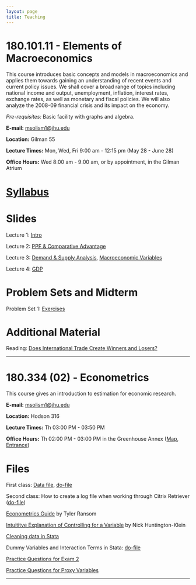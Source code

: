 ```yaml
---
layout: page
title: Teaching
---
```


# 180.101.11 - Elements of Macroeconomics

This course introduces basic concepts and models in macroeconomics and applies them towards gaining an understanding of 
recent events and current policy issues. We shall cover a broad range of topics including national income and output, 
unemployment, inflation, interest rates, exchange rates, as well as monetary and fiscal policies. We will also analyze the 2008-09 financial crisis and its impact on the economy. 

*Pre-requisites:* Basic facility with graphs and algebra. 

**E-mail:** <msolism1@jhu.edu>

**Location:** Gilman 55

**Lecture Times:** Mon, Wed, Fri    9:00 am - 12:15 pm     (May 28 - June 28)

**Office Hours:** Wed 8:00 am - 9:00 am, or by appointment, in the Gilman Atrium

# [Syllabus](/files/teaching/macro/Syllabus101.pdf)

# Slides

Lecture 1: [Intro](/files/teaching/macro/Slides101_01.pdf)

Lecture 2: [PPF & Comparative Advantage](/files/teaching/macro/Slides101_02_1.pdf)

Lecture 3: [Demand & Supply Analysis](/files/teaching/macro/Slides101_03_1.pdf), [Macroeconomic Variables](/files/teaching/macro/Slides101_03_2.pdf)

Lecture 4: [GDP](/files/teaching/macro/Slides101_GDP.pdf)

# Problem Sets and Midterm

Problem Set 1: [Exercises](/files/teaching/macro/PS1.pdf)

# Additional Material

Reading: [Does International Trade Create Winners and Losers?](/files/teaching/macro/Reading-International_Trade.pdf)

---

# 180.334 (02) - Econometrics

This course gives an introduction to estimation for economic research.

**E-mail:** <msolism1@jhu.edu>

**Location:** Hodson 316

**Lecture Times:** Th 03:00 PM - 03:50 PM

**Office Hours:** Th 02:00 PM - 03:00 PM in the Greenhouse Annex ([Map](/files/teaching/Greenhouse_Map.png), [Entrance](/files/teaching/Greenhouse_Entrance.png))

# Files

First class: [Data file](/files/teaching/intro_hs0.csv), [do-file](/files/teaching/example.do)

Second class: How to create a log file when working through Citrix Retriever ([do-file](/files/teaching/how-to-log-file.do))

[Econometrics Guide](/files/teaching/Econometrics_Guide.pdf) by Tyler Ransom

[Intuititve Explanation of Controlling for a Variable](http://nickchk.com/causalgraphs.html) by Nick Huntington-Klein

[Cleaning data in Stata](https://mdl.library.utoronto.ca/technology/tutorials/cleaning-data-stata)

Dummy Variables and Interaction Terms in Stata: [do-file](/files/teaching/dummies_and_interactions.do)

[Practice Questions for Exam 2](/files/teaching/Exam2_PracticeQuestions.pdf)

[Practice Questions for Proxy Variables](/files/teaching/Ch9_PracticeQuestions.pdf)

___

